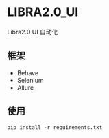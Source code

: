 # LIBRA2.0_UI
Libra2.0 UI 自动化
## 框架
- Behave 
- Selenium 
- Allure
## 使用
```commandline
pip install -r requirements.txt
```
